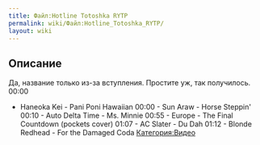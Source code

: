 ```yaml
---
title: Файл:Hotline Totoshka RYTP
permalink: wiki/Файл:Hotline_Totoshka_RYTP/
layout: wiki
---
```


## Описание

Да, название только из-за вступления. Простите уж, так получилось. 00:00
- Haneoka Kei - Pani Poni Hawaiian 00:00 - Sun Araw - Horse Steppin'
00:10 - Auto Delta Time - Ms. Minnie 00:55 - Europe - The Final
Countdown (pockets cover) 01:07 - AC Slater - Du Dah 01:12 - Blonde
Redhead - For the Damaged Coda
[Категория:Видео](Категория:Видео "wikilink")
